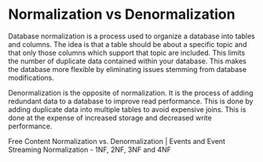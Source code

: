 # Normalization vs Denormalization

Database normalization is a process used to organize a database into tables and columns. The idea is that a table should be about a specific topic and that only those columns which support that topic are included. This limits the number of duplicate data contained within your database. This makes the database more flexible by eliminating issues stemming from database modifications.

Denormalization is the opposite of normalization. It is the process of adding redundant data to a database to improve read performance. This is done by adding duplicate data into multiple tables to avoid expensive joins. This is done at the expense of increased storage and decreased write performance.

<ResourceGroupTitle>Free Content</ResourceGroupTitle>
<BadgeLink colorScheme='red' badgeText='Watch' href='https://www.youtube.com/watch?v=sDU94hraq8g'>Normalization vs. Denormalization | Events and Event Streaming</BadgeLink>
<BadgeLink colorScheme='red' badgeText='Watch' href='https://www.youtube.com/watch?v=UrYLYV7WSHM'>Normalization - 1NF, 2NF, 3NF and 4NF</BadgeLink>
